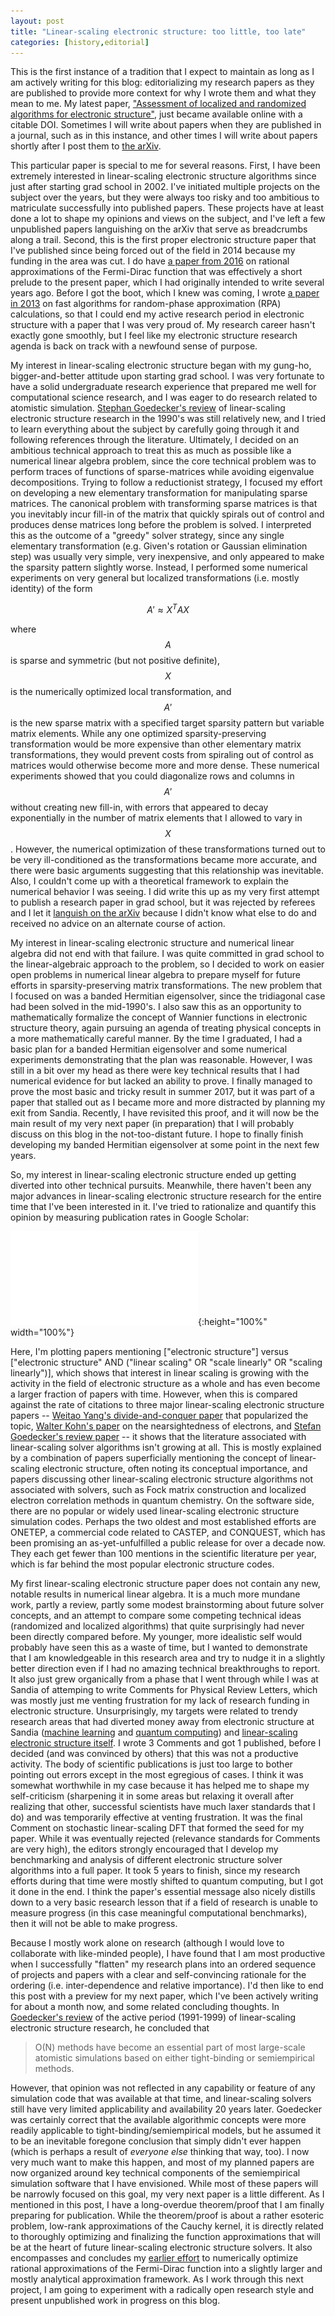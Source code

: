 ```yaml
---
layout: post
title: "Linear-scaling electronic structure: too little, too late"
categories: [history,editorial]
---
```


This is the first instance of a tradition that I expect to maintain as long as I am actively writing for this blog:
 editorializing my research papers as they are published to provide more context for why I wrote them and what they mean to me.
My latest paper, ["Assessment of localized and randomized algorithms for electronic structure"](https://doi.org/10.1088/2516-1075/ab2022),
 just became available online with a citable DOI.
Sometimes I will write about papers when they are published in a journal, such as in this instance,
 and other times I will write about papers shortly after I post them to [the arXiv](https://arxiv.org).

This particular paper is special to me for several reasons.
First, I have been extremely interested in linear-scaling electronic structure algorithms since just after starting grad school in 2002.
I've initiated multiple projects on the subject over the years,
 but they were always too risky and too ambitious to matriculate successfully into published papers.
These projects have at least done a lot to shape my opinions and views on the subject,
 and I've left a few unpublished papers languishing on the arXiv that serve as breadcrumbs along a trail.
Second, this is the first proper electronic structure paper that I've published since being forced out of the field in 2014
 because my funding in the area was cut.
I do have [a paper from 2016](https://doi.org/10.1063/1.4965886) on rational approximations of the Fermi-Dirac function
 that was effectively a short prelude to the present paper, which I had originally intended to write several years ago.
Before I got the boot, which I knew was coming, I wrote [a paper in 2013](https://doi.org/10.1063/1.4855255) on fast algorithms
 for random-phase approximation (RPA) calculations, so that I could end my active research period in electronic structure
 with a paper that I was very proud of.
My research career hasn't exactly gone smoothly, but I feel like my electronic structure research agenda is back on track
 with a newfound sense of purpose.

My interest in linear-scaling electronic structure began with my gung-ho, bigger-and-better attitude upon starting grad school.
I was very fortunate to have a solid undergraduate research experience that prepared me well for computational science
 research, and I was eager to do research related to atomistic simulation.
[Stephan Goedecker's review](https://doi.org/10.1103/RevModPhys.71.1085) of linear-scaling electronic structure research in the 1990's was still relatively new,
 and I tried to learn everything about the subject by carefully going through it and following references through the literature.
Ultimately, I decided on an ambitious technical approach to treat this as much as possible like a numerical linear algebra problem,
 since the core technical problem was to perform traces of functions of sparse-matrices while avoiding eigenvalue decompositions.
Trying to follow a reductionist strategy, I focused my effort on developing a new elementary transformation for manipulating sparse matrices.
The canonical problem with transforming sparse matrices is that you inevitably incur fill-in of the matrix that quickly spirals out
 of control and produces dense matrices long before the problem is solved.
I interpreted this as the outcome of a "greedy" solver strategy, since any single elementary transformation (e.g. Given's rotation or Gaussian elimination step)
 was usually very simple, very inexpensive, and only appeared to make the sparsity pattern slightly worse.
Instead, I performed some numerical experiments on very general but localized transformations (i.e. mostly identity)
 of the form

$$ A' \approx X^T A X $$

where $$A$$ is sparse and symmetric (but not positive definite), $$X$$ is the numerically optimized local transformation,
 and $$A'$$ is the new sparse matrix with a specified target sparsity pattern but variable matrix elements.
While any one optimized sparsity-preserving transformation would be more expensive than other elementary matrix transformations,
 they would prevent costs from spiraling out of control as matrices would otherwise become more and more dense.
These numerical experiments showed that you could diagonalize rows and columns in $$A'$$ without creating new fill-in,
 with errors that appeared to decay exponentially in the number of matrix elements that I allowed to vary in $$X$$.
However, the numerical optimization of these transformations turned out to be very ill-conditioned as the transformations
 became more accurate, and there were basic arguments suggesting that this relationship was inevitable.
Also, I couldn't come up with a theoretical framework to explain the numerical behavior I was seeing.
I did write this up as my very first attempt to publish a research paper in grad school,
 but it was rejected by referees and I let it [languish on the arXiv](https://arxiv.org/abs/math/0505157)
 because I didn't know what else to do and received no advice on an alternate course of action.

My interest in linear-scaling electronic structure and numerical linear algebra did not end with that failure.
I was quite committed in grad school to the linear-algebraic approach to the problem, so I decided to work on easier
 open problems in numerical linear algebra to prepare myself for future efforts in sparsity-preserving matrix transformations.
The new problem that I focused on was a banded Hermitian eigensolver, since the tridiagonal case had been solved in the mid-1990's.
I also saw this as an opportunity to mathematically formalize the concept of Wannier functions in electronic structure theory,
 again pursuing an agenda of treating physical concepts in a more mathematically careful manner.
By the time I graduated, I had a basic plan for a banded Hermitian eigensolver and some numerical experiments demonstrating that the plan was reasonable.
However, I was still in a bit over my head as there were key technical results that I had numerical evidence for but lacked an ability to prove.
I finally managed to prove the most basic and tricky result in summer 2017,
 but it was part of a paper that stalled out as I became more and more distracted by planning my exit from Sandia.
Recently, I have revisited this proof, and it will now be the main result of my very next paper (in preparation)
 that I will probably discuss on this blog in the not-too-distant future.
I hope to finally finish developing my banded Hermitian eigensolver at some point in the next few years.

So, my interest in linear-scaling electronic structure ended up getting diverted into other technical pursuits.
Meanwhile, there haven't been any major advances in linear-scaling electronic structure research for the entire time that I've been interested in it.
I've tried to rationalize and quantify this opinion by measuring publication rates in Google Scholar:

![linear-scaling literature data](/assets/linear-scaling.pdf){:height="100%" width="100%"}

Here, I'm plotting papers mentioning ["electronic structure"] versus ["electronic structure" AND ("linear scaling" OR "scale linearly" OR "scaling linearly")],
 which shows that interest in linear scaling is growing with the activity in the field of electronic structure as a whole
 and has even become a larger fraction of papers with time.
However, when this is compared against the rate of citations to three major linear-scaling electronic structure papers --
 [Weitao Yang's divide-and-conquer paper](https://doi.org/10.1103/PhysRevLett.66.1438) that popularized the topic,
 [Walter Kohn's paper](https://doi.org/10.1103/PhysRevLett.76.3168) on the nearsightedness of electrons,
 and [Stefan Goedecker's review paper](https://doi.org/10.1103/RevModPhys.71.1085) --
 it shows that the literature associated with linear-scaling solver algorithms isn't growing at all.
This is mostly explained by a combination of papers superficially mentioning the concept of linear-scaling electronic structure,
 often noting its conceptual importance,
 and papers discussing other linear-scaling electronic structure algorithms not associated with solvers,
 such as Fock matrix construction and localized electron correlation methods in quantum chemistry.
On the software side, there are no popular or widely used linear-scaling electronic structure simulation codes.
Perhaps the two oldest and most established efforts are ONETEP, a commercial code related to CASTEP,
 and CONQUEST, which has been promising an as-yet-unfulfilled a public release for over a decade now.
They each get fewer than 100 mentions in the scientific literature per year,
 which is far behind the most popular electronic structure codes.

My first linear-scaling electronic structure paper does not contain any new, notable results in numerical linear algebra.
It is a much more mundane work, partly a review, partly some modest brainstorming about future solver concepts,
 and an attempt to compare some competing technical ideas (randomized and localized algorithms)
 that quite surprisingly had never been directly compared before.
My younger, more idealistic self would probably have seen this as a waste of time,
 but I wanted to demonstrate that I am knowledgeable in this research area
 and try to nudge it in a slightly better direction even if I had no amazing technical breakthroughs to report.
It also just grew organically from a phase that I went through while I was at Sandia of attemping to write Comments
 for Physical Review Letters, which was mostly just me venting frustration for my lack of research funding in electronic structure.
Unsurprisingly, my targets were related to trendy research areas that had diverted money away from electronic structure at Sandia
 ([machine learning](https://arxiv.org/abs/1208.1085) and [quantum computing](https://arxiv.org/abs/1310.6676))
 and [linear-scaling electronic structure itself](https://arxiv.org/abs/1311.6576).
I wrote 3 Comments and got 1 published, before I decided (and was convinced by others) that this was not a productive activity.
The body of scientific publications is just too large to bother pointing out errors except in the most egregious of cases.
I think it was somewhat worthwhile in my case because it has helped me to shape my self-criticism
 (sharpening it in some areas but relaxing it overall after realizing that other, successful scientists have much laxer standards that I do)
 and was temporarily effective at venting frustration.
It was the final Comment on stochastic linear-scaling DFT that formed the seed for my paper.
While it was eventually rejected (relevance standards for Comments are very high), the editors strongly encouraged that I develop
 my benchmarking and analysis of different electronic structure solver algorithms into a full paper.
It took 5 years to finish, since my research efforts during that time were mostly shifted to quantum computing,
 but I got it done in the end.
I think the paper's essential message also nicely distills down to a very basic research lesson
 that if a field of research is unable to measure progress (in this case meaningful computational benchmarks),
 then it will not be able to make progress.

Because I mostly work alone on research (although I would love to collaborate with like-minded people),
 I have found that I am most productive when I successfully "flatten" my research plans
 into an ordered sequence of projects and papers with a clear and self-convincing rationale for the ordering
 (i.e. inter-dependence and relative importance).
I'd then like to end this post with a preview for my next paper,
 which I've been actively writing for about a month now, and some related concluding thoughts.
In [Goedecker's review](https://doi.org/10.1103/RevModPhys.71.1085) of the active period (1991-1999) of linear-scaling electronic structure research,
 he concluded that

> O(N) methods have become an essential part of most large-scale atomistic simulations based on either tight-binding or semiempirical methods.

However, that opinion was not reflected in any capability or feature of any simulation code that was available at that time,
 and linear-scaling solvers still have very limited applicability and availability 20 years later.
Goedecker was certainly correct that the available algorithmic concepts were more readily applicable to tight-binding/semiempirical models,
 but he assumed it to be an inevitable foregone conclusion that simply didn't ever happen
 (which is perhaps a result of *everyone else* thinking that way, too).
I now very much want to make this happen,
 and most of my planned papers are now organized around key technical components of the semiempirical simulation software that I have envisioned.
While most of these papers will be narrowly focused on this goal,
 my very next paper is a little different.
As I mentioned in this post, I have a long-overdue theorem/proof that I am finally preparing for publication.
While the theorem/proof is about a rather esoteric problem, low-rank approximations of the Cauchy kernel,
 it is directly related to thoroughly optimizing and finalizing
 the function approximations that will be at the heart of future linear-scaling electronic structure solvers.
It also encompasses and concludes my [earlier effort](https://doi.org/10.1063/1.4965886) to numerically optimize rational approximations of
 the Fermi-Dirac function into a slightly larger and mostly analytical approximation framework.
As I work through this next project, I am going to experiment with a radically open research style
 and present unpublished work in progress on this blog.
